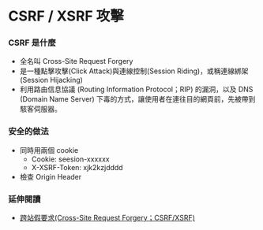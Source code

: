 # CSRF / XSRF 攻擊

### CSRF 是什麼

* 全名叫 Cross-Site Request Forgery
* 是一種點擊攻擊(Click Attack)與連線控制(Session Riding)，或稱連線綁架(Session Hijacking)
* 利用路由信息協議 (Routing Information Protocol；RIP) 的漏洞，以及 DNS (Domain Name Server) 下毒的方式，讓使用者在連往目的網頁前，先被帶到駭客伺服器。

<!--
是一種攻擊手段，壞人讓受害使用者的 User-Agent 跟隨惡意的 URI （例如會以誤導的連結、圖片、轉址等形式提供給 User-Agent）跑到信任的伺服器（通常是透過一個合法的 session cookie 來達成）。
 -->

<!-- Forgery: n. 偽造 -->

### 安全的做法

* 同時用兩個 cookie
	* Cookie: seesion-xxxxxx
	* X-XSRF-Token: xjk2kzjdddd
* 檢查 Origin Header

### 延伸閱讀

* [跨站假要求(Cross-Site Request Forgery；CSRF/XSRF)](http://www.digitimes.com.tw/tw/dt/n/shwnws.asp?Cat=&id=122887)
